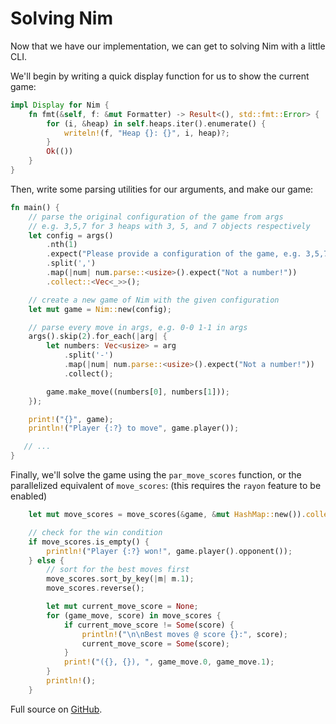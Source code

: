 # Solving Nim

Now that we have our implementation, we can get to solving Nim with a little CLI.

We'll begin by writing a quick display function for us to show the current game:

```rs
impl Display for Nim {
    fn fmt(&self, f: &mut Formatter) -> Result<(), std::fmt::Error> {
        for (i, &heap) in self.heaps.iter().enumerate() {
            writeln!(f, "Heap {}: {}", i, heap)?;
        }
        Ok(())
    }
}
```

Then, write some parsing utilities for our arguments, and make our game:
```rs
fn main() {
    // parse the original configuration of the game from args
    // e.g. 3,5,7 for 3 heaps with 3, 5, and 7 objects respectively
    let config = args()
        .nth(1)
        .expect("Please provide a configuration of the game, e.g. 3,5,7")
        .split(',')
        .map(|num| num.parse::<usize>().expect("Not a number!"))
        .collect::<Vec<_>>();

    // create a new game of Nim with the given configuration
    let mut game = Nim::new(config);

    // parse every move in args, e.g. 0-0 1-1 in args
    args().skip(2).for_each(|arg| {
        let numbers: Vec<usize> = arg
            .split('-')
            .map(|num| num.parse::<usize>().expect("Not a number!"))
            .collect();

        game.make_move((numbers[0], numbers[1]));
    });

    print!("{}", game);
    println!("Player {:?} to move", game.player());

   // ... 
}
```

Finally, we'll solve the game using the `par_move_scores` function, or the parallelized equivalent of `move_scores`: (this requires the `rayon` feature to be enabled)

```rs
    let mut move_scores = move_scores(&game, &mut HashMap::new()).collect::<Vec<_>>();

    // check for the win condition  
    if move_scores.is_empty() {
        println!("Player {:?} won!", game.player().opponent());
    } else {
        // sort for the best moves first
        move_scores.sort_by_key(|m| m.1);
        move_scores.reverse();

        let mut current_move_score = None;
        for (game_move, score) in move_scores {
            if current_move_score != Some(score) {
                println!("\n\nBest moves @ score {}:", score);
                current_move_score = Some(score);
            }
            print!("({}, {}), ", game_move.0, game_move.1);
        }
        println!();
    }
```

Full source on [GitHub](https://github.com/LeoDog896/game-solver/blob/master/examples/nim.rs).
